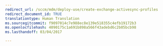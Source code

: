 ```yaml
---
redirect_url: /sccm/mdm/deploy-use/create-exchange-activesync-profiles
redirect_document_id: TRUE
translationtype: Human Translation
ms.sourcegitcommit: f9097014c7e988ec8e139e518355c4efb19172b3
ms.openlocfilehash: 4090175c1a691b898a566f43adebd6c2b05bcb98
ms.lasthandoff: 03/04/2017

---
```


